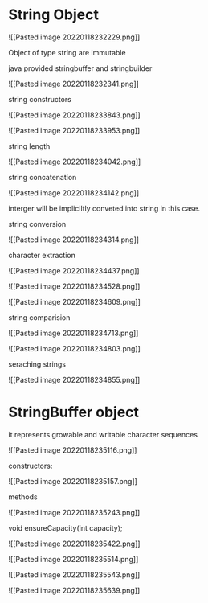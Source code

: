 # String Object

![[Pasted image 20220118232229.png]]

Object of type string are immutable

java provided stringbuffer and stringbuilder

![[Pasted image 20220118232341.png]]

string constructors

![[Pasted image 20220118233843.png]]

![[Pasted image 20220118233953.png]]

string length

![[Pasted image 20220118234042.png]]

string concatenation

![[Pasted image 20220118234142.png]]

interger will be impliciltly conveted into string in this case.

string conversion

![[Pasted image 20220118234314.png]]

character extraction

![[Pasted image 20220118234437.png]]

![[Pasted image 20220118234528.png]]


![[Pasted image 20220118234609.png]]

string  comparision

![[Pasted image 20220118234713.png]]

![[Pasted image 20220118234803.png]]

seraching strings

![[Pasted image 20220118234855.png]]


# StringBuffer object

it represents growable and writable character sequences

![[Pasted image 20220118235116.png]]


constructors:

![[Pasted image 20220118235157.png]]


methods

![[Pasted image 20220118235243.png]]

void ensureCapacity(int capacity);

![[Pasted image 20220118235422.png]]

![[Pasted image 20220118235514.png]]

![[Pasted image 20220118235543.png]]

![[Pasted image 20220118235639.png]]

